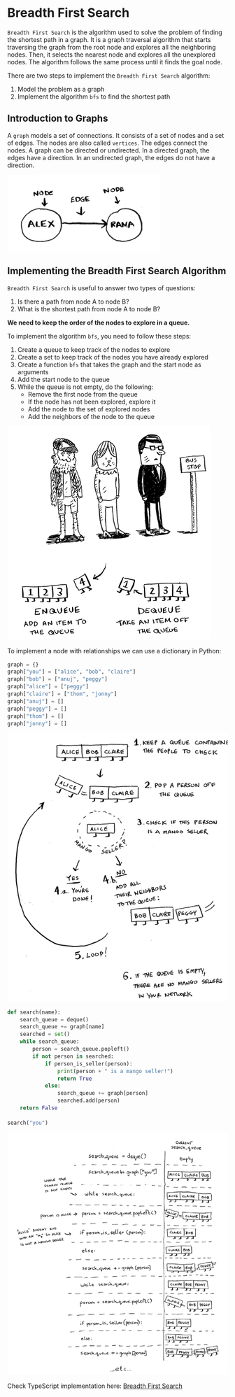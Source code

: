 # Breadth First Search

`Breadth First Search` is the algorithm used to solve the problem of finding the shortest path in a graph. It is a graph traversal algorithm that starts traversing the graph from the root node and explores all the neighboring nodes. Then, it selects the nearest node and explores all the unexplored nodes. The algorithm follows the same process until it finds the goal node.

There are two steps to implement the `Breadth First Search` algorithm:

1. Model the problem as a graph
2. Implement the algorithm `bfs` to find the shortest path

## Introduction to Graphs

A `graph` models a set of connections. It consists of a set of nodes and a set of edges. The nodes are also called `vertices`. The edges connect the nodes. A graph can be directed or undirected. In a directed graph, the edges have a direction. In an undirected graph, the edges do not have a direction.

![alt text](image-1.png)

## Implementing the Breadth First Search Algorithm

`Breadth First Search` is useful to answer two types of questions:

1. Is there a path from node A to node B?
2. What is the shortest path from node A to node B?

**We need to keep the order of the nodes to explore in a queue.**

To implement the algorithm `bfs`, you need to follow these steps:

1. Create a queue to keep track of the nodes to explore
2. Create a set to keep track of the nodes you have already explored
3. Create a function `bfs` that takes the graph and the start node as arguments
4. Add the start node to the queue
5. While the queue is not empty, do the following:
   - Remove the first node from the queue
   - If the node has not been explored, explore it
   - Add the node to the set of explored nodes
   - Add the neighbors of the node to the queue

![alt text](image-2.png)

To implement a node with relationships we can use a dictionary in Python:

```python
graph = {}
graph["you"] = ["alice", "bob", "claire"]
graph["bob"] = ["anuj", "peggy"]
graph["alice"] = ["peggy"]
graph["claire"] = ["thom", "jonny"]
graph["anuj"] = []
graph["peggy"] = []
graph["thom"] = []
graph["jonny"] = []
```

![alt text](image-3.png)

```python
def search(name):
    search_queue = deque()
    search_queue += graph[name]
    searched = set()
    while search_queue:
        person = search_queue.popleft()
        if not person in searched:
            if person_is_seller(person):
                print(person + " is a mango seller!")
                return True
            else:
                search_queue += graph[person]
                searched.add(person)
    return False

search("you")
```

![alt text](image-4.png)

Check TypeScript implementation here: [Breadth First Search](./breadthFirstSearch.ts)
